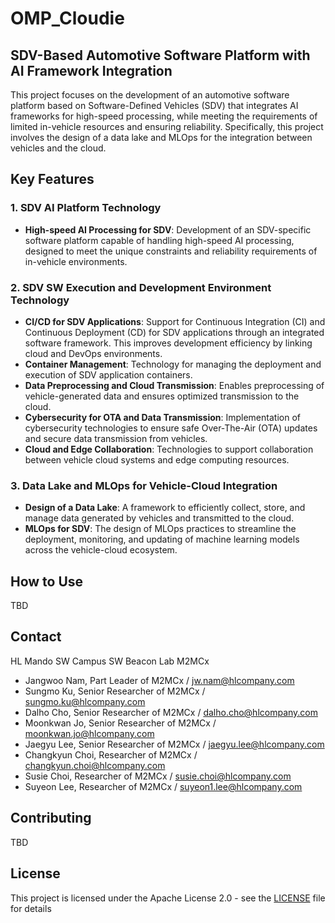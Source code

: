 # OMP_Cloudie

## SDV-Based Automotive Software Platform with AI Framework Integration

This project focuses on the development of an automotive software platform based on Software-Defined Vehicles (SDV) that integrates AI frameworks for high-speed processing, while meeting the requirements of limited in-vehicle resources and ensuring reliability. Specifically, this project involves the design of a data lake and MLOps for the integration between vehicles and the cloud.

## Key Features

### 1. SDV AI Platform Technology

- **High-speed AI Processing for SDV**: Development of an SDV-specific software platform capable of handling high-speed AI processing, designed to meet the unique constraints and reliability requirements of in-vehicle environments.

### 2. SDV SW Execution and Development Environment Technology

- **CI/CD for SDV Applications**: Support for Continuous Integration (CI) and Continuous Deployment (CD) for SDV applications through an integrated software framework. This improves development efficiency by linking cloud and DevOps environments.
- **Container Management**: Technology for managing the deployment and execution of SDV application containers.
- **Data Preprocessing and Cloud Transmission**: Enables preprocessing of vehicle-generated data and ensures optimized transmission to the cloud.
- **Cybersecurity for OTA and Data Transmission**: Implementation of cybersecurity technologies to ensure safe Over-The-Air (OTA) updates and secure data transmission from vehicles.
- **Cloud and Edge Collaboration**: Technologies to support collaboration between vehicle cloud systems and edge computing resources.

### 3. Data Lake and MLOps for Vehicle-Cloud Integration

- **Design of a Data Lake**: A framework to efficiently collect, store, and manage data generated by vehicles and transmitted to the cloud.
- **MLOps for SDV**: The design of MLOps practices to streamline the deployment, monitoring, and updating of machine learning models across the vehicle-cloud ecosystem.

## How to Use

TBD

## Contact

HL Mando SW Campus SW Beacon Lab M2MCx

* Jangwoo Nam, Part Leader of M2MCx / jw.nam@hlcompany.com
* Sungmo Ku, Senior Researcher of M2MCx / sungmo.ku@hlcompany.com
* Dalho Cho, Senior Researcher of M2MCx / dalho.cho@hlcompany.com
* Moonkwan Jo, Senior Researcher of M2MCx / moonkwan.jo@hlcompany.com
* Jaegyu Lee, Senior Researcher of M2MCx / jaegyu.lee@hlcompany.com
* Changkyun Choi, Researcher of M2MCx / changkyun.choi@hlcompany.com
* Susie Choi, Researcher of M2MCx / susie.choi@hlcompany.com
* Suyeon Lee, Researcher of M2MCx / suyeon1.lee@hlcompany.com

## Contributing

TBD

## License

This project is licensed under the Apache License 2.0 - see the [LICENSE](LICENSE) file for details
